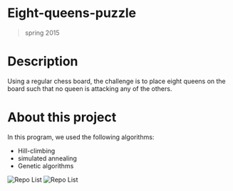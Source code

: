 # Eight-queens-puzzle
> spring 2015

# Description
Using a regular chess board, the challenge is to place eight queens on the board such that no queen is attacking any of the others.

# About this project
In this program, we used the following algorithms:
* Hill-climbing
* simulated annealing
* Genetic algorithms

![Repo List](https://github.com/jReskti/Eight-queens-puzzle/blob/master/assets/device-2015-11-21-190217.png) ![Repo List](https://github.com/jReskti/Eight-queens-puzzle/blob/master/assets/device-2015-11-21-190253.png)

